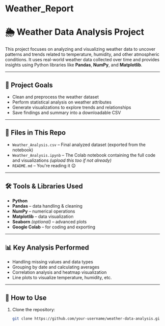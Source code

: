 # Weather_Report
# 🌦️ Weather Data Analysis Project

This project focuses on analyzing and visualizing weather data to uncover patterns and trends related to temperature, humidity, and other atmospheric conditions. It uses real-world weather data collected over time and provides insights using Python libraries like **Pandas**, **NumPy**, and **Matplotlib**.

---

## 📌 Project Goals

- Clean and preprocess the weather dataset
- Perform statistical analysis on weather attributes
- Generate visualizations to explore trends and relationships
- Save findings and summary into a downloadable CSV

---

## 📁 Files in This Repo

- `Weather_Analysis.csv` – Final analyzed dataset (exported from the notebook)
- `Weather_Analysis.ipynb` – The Colab notebook containing the full code and visualizations *(upload this too if not already)*
- `README.md` – You're reading it 😉

---

## 🛠️ Tools & Libraries Used

- **Python**
- **Pandas** – data handling & cleaning
- **NumPy** – numerical operations
- **Matplotlib** – data visualization
- **Seaborn** *(optional)* – advanced plots
- **Google Colab** – for coding and exporting

---

## 📊 Key Analysis Performed

- Handling missing values and data types
- Grouping by date and calculating averages
- Correlation analysis and heatmap visualization
- Line plots to visualize temperature, humidity, etc.

---

## 🚀 How to Use

1. Clone the repository:
   ```bash
   git clone https://github.com/your-username/weather-data-analysis.git
